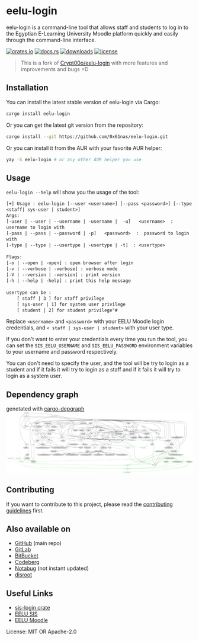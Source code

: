 # eelu-login

eelu-login is a command-line tool that allows staff and students to log in to the Egyptian E-Learning University Moodle platform quickly and easily through the command-line interface.

[![crates.io](https://img.shields.io/crates/v/eelu-login.svg)](https://crates.io/crates/eelu-login)
[![docs.rs](https://docs.rs/eelu-login/badge.svg)](https://docs.rs/eelu-login)
[![downloads](https://img.shields.io/crates/d/eelu-login.svg)](https://crates.io/crates/eelu-login)
[![license](https://img.shields.io/crates/l/eelu-login.svg)](https://github.com/0x61nas/eelu-login/blob/aurora/LICENSE)

> This is a fork of [Crypt00o/eelu-login](https://github.com/Crypt00o/eelu-login) with more features and improvements and bugs =D

## Installation
You can install the latest stable version of eelu-login via Cargo:
```sh
cargo install eelu-login
```

Or you can get the latest git version from the repository:
```sh
cargo install --git https://github.com/0x61nas/eelu-login.git
```

Or you can install it from the AUR with your favorite AUR helper:
```sh
yay -S eelu-login # or any other AUR helper you use
```

## Usage
`eelu-login --help` will show you the usage of the tool:
```
[+] Usage : eelu-login [--user <username>] [--pass <password>] [--type <staff| sys-user | student>]
Args:
[-user | --user | --username | -username |  -u]   <username>  :  username to login with
[-pass | --pass | --password | -p]   <password>  :  password to login with
[-type | --type | --usertype | -usertype | -t]  : <usertype>

Flags:
[-o | --open | -open] : open browser after login
[-v | --verbose | -verbose] : verbose mode
[-V | --version | -version] : print version
[-h | --help | -help] : print this help message

usertype can be :
    [ staff | 3 ] for staff privilege
    [ sys-user | 1] for system user privilege
    [ student | 2] for student privilege"#
```

Replace `<username>` and `<password>` with your EELU Moodle login credentials, and `< staff | sys-user | student>` with your user type.

If you don't want to enter your credentials every time you run the tool, you can set the `SIS_EELU_USERNAME` and `SIS_EELU_PASSWORD` environment variables to your username and password respectively.

You can don't need to specify the user, and the tool will be try to login as a student and if it fails it will try to login as a staff and if it fails it will try to login as a system user.

## Dependency graph
genetated with [cargo-depgraph](https://crates.io/crates/cargo-depgraph)
![eelu-locin crate deps graph](./deps-graph.png)

## Contributing
If you want to contribute to this project, please read the [contributing guidelines](./CONTRIBUTING.md) first.

## Also available on
* [GitHub](https://github.com/anas-elgarhy/eeu-login) (main repo)
* [GitLab](https://gitlab.com/anas-elgarhy/eelu-login)
* [BitBucket](https://bitbucket.org/anas_elgarhy/eelu-login)
* [Codeberg](https://codeberg.org/anas-elgarhy/eelu-login)
* [Notabug](https://notabug.org/anas-elgarhy/eelu-login) (not instant updated)
* [disroot](https://git.disroot.org/anas-elgarhy/eelu-login)

## Useful Links
- [sis-login crate](https://crates.io/crates/sis-login)
- [EELU SIS](https://sis.eelu.edu.eg/)
- [EELU Moodle](https://moodle.eelu.edu.eg/)

License: MIT OR Apache-2.0
